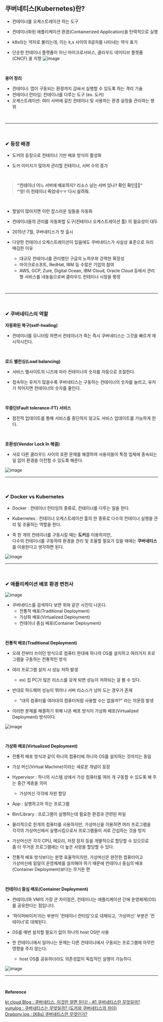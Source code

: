 ## 쿠버네티스(Kubernetes)란?

- 컨테이너를 오케스트레이션 하는 도구

- 컨테이너화된 애플리케이션 환경(Containerized Application)을 탄력적으로 실행

- k8s라는 약자로 불리는데, 이는 k,s 사이의 8글자를 나타내는 약식 표기

- 단순한 컨테이너 플랫폼이 아닌 마이크로서비스, 클라우드 네이티브 플랫폼(CNCF) 을 지향
![image](https://github.com/yejun95/Today-I-Learn/assets/121341413/91e79789-fbab-4b5a-b3e8-e115c4a6dbe4)

<br>

**용어 정리**
- 컨테이너: 앱이 구동되는 환경까지 감싸서 실행할 수 있도록 하는 격리 기술
- 컨테이너 런타임: 컨테이너를 다루는 도구 (ex. 도커)
- 오케스트레이션: 여러 서버에 걸친 컨테이너 및 사용하는 환경 설정을 관리하는 행위
<br>
<hr>
<br>

### ✔ 등장 배경
- 도커의 등장으로 컨테이너 기반 배포 방식이 활성화

- 도커 이미지가 많아져 관리할 컨테이너, 서버 수의 증가
<br>

>**"컨테이너 어느 서버에 배포하지? 리소스 남는 서버 있나? 확인 확인🤦‍♀️"**<br>
>**"엇! 이 컨테이너 죽었네ㅜㅜ 다시 살려줘.**
<br>

- 할일이 많아지면 이런 잡스러운 일들을 자동화

- 컨테이너들의 관리를 자동화할 도구(컨테이너 오케스트레이션 툴) 의 필요성이 대두

- 2015년 7월, 쿠버네티스가 첫 출시

- 다양한 컨테이너 오케스트레이션이 있음에도 쿠버네티스가 사실상 표준으로 자리 매김한 이유
  - 대규모 컨테이너를 관리했던 구글의 노하우와 강력한 확장성
  - 마이크로소프트, RedHat, IBM 등 수많은 기업의 참여
  - AWS, GCP, Zure, Digital Ocean, IBM Cloud, Oracle Cloud 등에서 관리형 서비스를 내놓음으로써 클라우드 컨테이너 시장을 평정
<br>
<hr>
<br>

### ✔ 쿠버네티스의 역할
**자동화된 복구(self-healing)**
- 컨테이너를 모니터링 하면서 컨테이너가 죽는 즉시 쿠버네티스는 그것을 빠르게 재시작시킨다.
<br>

**로드 밸런싱(Load balancing)**
- 서비스 웹사이트의 니즈에 따라 컨테이너의 숫자를 자동으로 조절한다.

- 접속하는 유저가 많을수록 쿠버네티스는 구동하는 컨테이너의 숫자를 늘리고, 유저가 적어지면 컨테이너의 숫자를 줄인다.
<br>

**무중단(Fault tolerance-FT) 서비스**
- 점진적 업데이트를 통해 서비스를 중단하지 않고도 서비스 업데이트를 가능하게 한다.
<br>

**호환성(Vendor Lock In 해결)**
- 서로 다른 클라우드 사이의 호환 문제를 해결하여 사용자들이 특정 업체에 종속되는 일 없이 환경을 이전할 수 있도록 해준다.

![image](https://github.com/yejun95/Today-I-Learn/assets/121341413/70504e15-2ed7-48a8-95f2-392d860c92d3)
<br>
<hr>
<br>

### ✔ Docker vs Kubernetes
- Docker : 컨테이너 런타임의 종류로, 컨테이너를 다루는 일을 한다.

- Kubernetes : 컨테이너 오케스트레이션 툴의 한 종류로 다수의 컨테이너 실행을 관리 및 조율하는 역할을 한다.

- 즉 한 개의 컨테이너를 구동시킬 때는 **도커**를 이용하지만,<br>
다수의 컨테이너를 구동하여 환경을 관리 및 조율할 필요가 있을 때에는 **쿠버네티스**를 이용한다고 생각하면 된다.

![image](https://github.com/yejun95/Today-I-Learn/assets/121341413/95ead1b3-ae4f-44d8-866d-b7c39fc2e38d)
<br>
<hr>
<br>

### ✔ 애플리케이션 배포 환경 변천사
![image](https://github.com/yejun95/Today-I-Learn/assets/121341413/5ddc0cf8-0389-4e25-be51-2a77d9cc21c6)

- 쿠버네티스를 검색하다 보면 위와 같은 사진이 나온다.
  - 전통적 배포(Traditional Deployment)
  - 가상화 배포(Virtualized Deployment)
  - 컨테이너 중심 배포(Container Deployment)
<br>

**전통적 배포(Traditional Deployment)**
- 오래 전부터 쓰이던 방식으로 컴퓨터 한대에 하나의 OS를 설치하고 여러가지 프로그램을 구동하는 전통적인 방식

- 여러 프로그램 설치 시 성능 저하 발생
  - ex) 집 PC가 많은 리소스를 갖게 되면 성능이 저하되는 걸 볼 수 있다.

- 반대로 하드웨어 성능이 뛰어나 서버 리소스가 남아 도는 경우가 존재
  - "대의 컴퓨터를 여러대의 컴퓨터처럼 사용할 수는 없을까?" 라는 의문점 발생

- 이러한 문제를 해결하기 위해 나온 배포 방식이 가상화 배포(Virtualized Deployment) 방식이다.

![image](https://github.com/yejun95/Today-I-Learn/assets/121341413/285cc01d-2a04-40e9-9608-37debf32d0bd)

<br>

**가상화 배포(Virtualized Deployment)**
- 전통적 배포 방식과 같이 하나의 컴퓨터에 하나의 OS를 설치하는 것까지는 동일

- 가상 머신(Virtual Machine)이라는 새로운 개념이 등장

- Hypervisor : 하나의 시스템 상에서 가상 컴퓨터를 여러 개 구동할 수 있도록 해 주는 중간 계층을 의미
  - 가상머신 각각에 자원 할당

- App : 실행하고자 하는 프로그램

- Bin/Library : 프로그램이 실행하는데 필요한 환경과 관련된 파일

- 물리적으로 한개의 컴퓨터를 사용하지만, 가상머신을 이용하면 여러 프로그램을<br>
각각의 가상머신에서 실행시킴으로서 프로그램들이 서로 간섭하는 것을 방지

- 가상머신은 각각 CPU, 메모리, 저장 장치 등을 개별적으로 할당할 수 있으므로<br>
좀 더 무거운 프로그램에는 더 높은 사양을 할당할 수 있다.

- 전통적 배포 방식보다는 분명 효율적이지만, 가상머신은 완전한 컴퓨터이고<br>
가상머신에 일일이 운영체제를 설치해야 하기 때문에 컨테이너 중심의 배포(Container Deployment)보다는 무거운 편
<br>

**컨테이너 중심 배포(Container Deployment)**
- 컨테이너와 VM의 가장 큰 차이점은, 컨테이너는 애플리케이션 간에 운영체제(OS)를 공유한다는 점입니다.

-  ‘하이퍼바이저’라는 부분이 ‘컨테이너 런타임’으로 대체되고, ‘가상머신’ 부분은 ‘컨테이너’로 대체된다.

- OS를 매번 설치할 필요가 없이 하나의 host OS만 사용

- 한 컨테이너에서 일어나는 문제는 다른 컨테이너에서 구동되는 프로그램에 아무런 영향을 주지 않는다.
  - host OS를 공유하더라도 의존성없이 독립적인 실행이 가능하다.

![image](https://github.com/yejun95/Today-I-Learn/assets/121341413/ff92aafa-d6b0-4e4f-acc0-2ec789a4b9a7)
<br>
<hr>
<br>

**Reference**<br>

[kt cloud Blog : 쿠버네티스, 이것만 알면 된다! - #1 쿠버네티스란 무엇일까?](https://tech.ktcloud.com/67)<br>
[yunulog : 쿠버네티스는 무엇일까? (도커와 쿠버네티스의 차이)](https://velog.io/@yunuchoiii/%EC%BF%A0%EB%B2%84%EB%84%A4%ED%8B%B0%EC%8A%A4%EB%8A%94-%EB%AC%B4%EC%97%87%EC%9D%BC%EA%B9%8C-%EB%8F%84%EC%BB%A4%EC%99%80-%EC%BF%A0%EB%B2%84%EB%84%A4%ED%8B%B0%EC%8A%A4%EC%9D%98-%EC%B0%A8%EC%9D%B4)<br>
[Dragony.log : [K8s] 쿠버네티스란 무엇인가?](https://velog.io/@holicme7/K8s-%EC%BF%A0%EB%B2%84%EB%84%A4%ED%8B%B0%EC%8A%A4%EB%9E%80-%EB%AC%B4%EC%97%87%EC%9D%B8%EA%B0%80)
